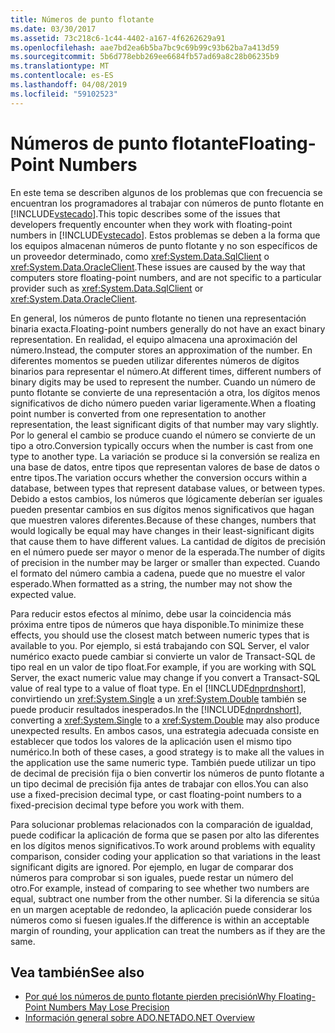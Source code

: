 ```yaml
---
title: Números de punto flotante
ms.date: 03/30/2017
ms.assetid: 73c218c6-1c44-4402-a167-4f6262629a91
ms.openlocfilehash: aae7bd2ea6b5ba7bc9c69b99c93b62ba7a413d59
ms.sourcegitcommit: 5b6d778ebb269ee6684fb57ad69a8c28b06235b9
ms.translationtype: MT
ms.contentlocale: es-ES
ms.lasthandoff: 04/08/2019
ms.locfileid: "59102523"
---
```

# <a name="floating-point-numbers"></a><span data-ttu-id="34311-102">Números de punto flotante</span><span class="sxs-lookup"><span data-stu-id="34311-102">Floating-Point Numbers</span></span>
<span data-ttu-id="34311-103">En este tema se describen algunos de los problemas que con frecuencia se encuentran los programadores al trabajar con números de punto flotante en [!INCLUDE[vstecado](../../../../includes/vstecado-md.md)].</span><span class="sxs-lookup"><span data-stu-id="34311-103">This topic describes some of the issues that developers frequently encounter when they work with floating-point numbers in [!INCLUDE[vstecado](../../../../includes/vstecado-md.md)].</span></span> <span data-ttu-id="34311-104">Estos problemas se deben a la forma que los equipos almacenan números de punto flotante y no son específicos de un proveedor determinado, como <xref:System.Data.SqlClient> o <xref:System.Data.OracleClient>.</span><span class="sxs-lookup"><span data-stu-id="34311-104">These issues are caused by the way that computers store floating-point numbers, and are not specific to a particular provider such as <xref:System.Data.SqlClient> or <xref:System.Data.OracleClient>.</span></span>  
  
 <span data-ttu-id="34311-105">En general, los números de punto flotante no tienen una representación binaria exacta.</span><span class="sxs-lookup"><span data-stu-id="34311-105">Floating-point numbers generally do not have an exact binary representation.</span></span> <span data-ttu-id="34311-106">En realidad, el equipo almacena una aproximación del número.</span><span class="sxs-lookup"><span data-stu-id="34311-106">Instead, the computer stores an approximation of the number.</span></span> <span data-ttu-id="34311-107">En diferentes momentos se pueden utilizar diferentes números de dígitos binarios para representar el número.</span><span class="sxs-lookup"><span data-stu-id="34311-107">At different times, different numbers of binary digits may be used to represent the number.</span></span> <span data-ttu-id="34311-108">Cuando un número de punto flotante se convierte de una representación a otra, los dígitos menos significativos de dicho número pueden variar ligeramente.</span><span class="sxs-lookup"><span data-stu-id="34311-108">When a floating point number is converted from one representation to another representation, the least significant digits of that number may vary slightly.</span></span> <span data-ttu-id="34311-109">Por lo general el cambio se produce cuando el número se convierte de un tipo a otro.</span><span class="sxs-lookup"><span data-stu-id="34311-109">Conversion typically occurs when the number is cast from one type to another type.</span></span> <span data-ttu-id="34311-110">La variación se produce si la conversión se realiza en una base de datos, entre tipos que representan valores de base de datos o entre tipos.</span><span class="sxs-lookup"><span data-stu-id="34311-110">The variation occurs whether the conversion occurs within a database, between types that represent database values, or between types.</span></span> <span data-ttu-id="34311-111">Debido a estos cambios, los números que lógicamente deberían ser iguales pueden presentar cambios en sus dígitos menos significativos que hagan que muestren valores diferentes.</span><span class="sxs-lookup"><span data-stu-id="34311-111">Because of these changes, numbers that would logically be equal may have changes in their least-significant digits that cause them to have different values.</span></span> <span data-ttu-id="34311-112">La cantidad de dígitos de precisión en el número puede ser mayor o menor de la esperada.</span><span class="sxs-lookup"><span data-stu-id="34311-112">The number of digits of precision in the number may be larger or smaller than expected.</span></span> <span data-ttu-id="34311-113">Cuando el formato del número cambia a cadena, puede que no muestre el valor esperado.</span><span class="sxs-lookup"><span data-stu-id="34311-113">When formatted as a string, the number may not show the expected value.</span></span>  
  
 <span data-ttu-id="34311-114">Para reducir estos efectos al mínimo, debe usar la coincidencia más próxima entre tipos de números que haya disponible.</span><span class="sxs-lookup"><span data-stu-id="34311-114">To minimize these effects, you should use the closest match between numeric types that is available to you.</span></span> <span data-ttu-id="34311-115">Por ejemplo, si está trabajando con SQL Server, el valor numérico exacto puede cambiar si convierte un valor de Transact-SQL de tipo real en un valor de tipo float.</span><span class="sxs-lookup"><span data-stu-id="34311-115">For example, if you are working with SQL Server, the exact numeric value may change if you convert a Transact-SQL value of real type to a value of float type.</span></span> <span data-ttu-id="34311-116">En el [!INCLUDE[dnprdnshort](../../../../includes/dnprdnshort-md.md)], convirtiendo un <xref:System.Single> a un <xref:System.Double> también se puede producir resultados inesperados.</span><span class="sxs-lookup"><span data-stu-id="34311-116">In the [!INCLUDE[dnprdnshort](../../../../includes/dnprdnshort-md.md)], converting a <xref:System.Single> to a <xref:System.Double> may also produce unexpected results.</span></span> <span data-ttu-id="34311-117">En ambos casos, una estrategia adecuada consiste en establecer que todos los valores de la aplicación usen el mismo tipo numérico.</span><span class="sxs-lookup"><span data-stu-id="34311-117">In both of these cases, a good strategy is to make all the values in the application use the same numeric type.</span></span> <span data-ttu-id="34311-118">También puede utilizar un tipo de decimal de precisión fija o bien convertir los números de punto flotante a un tipo decimal de precisión fija antes de trabajar con ellos.</span><span class="sxs-lookup"><span data-stu-id="34311-118">You can also use a fixed-precision decimal type, or cast floating-point numbers to a fixed-precision decimal type before you work with them.</span></span>  
  
 <span data-ttu-id="34311-119">Para solucionar problemas relacionados con la comparación de igualdad, puede codificar la aplicación de forma que se pasen por alto las diferentes en los dígitos menos significativos.</span><span class="sxs-lookup"><span data-stu-id="34311-119">To work around problems with equality comparison, consider coding your application so that variations in the least significant digits are ignored.</span></span> <span data-ttu-id="34311-120">Por ejemplo, en lugar de comparar dos números para comprobar si son iguales, puede restar un número del otro.</span><span class="sxs-lookup"><span data-stu-id="34311-120">For example, instead of comparing to see whether two numbers are equal, subtract one number from the other number.</span></span> <span data-ttu-id="34311-121">Si la diferencia se sitúa en un margen aceptable de redondeo, la aplicación puede considerar los números como si fuesen iguales.</span><span class="sxs-lookup"><span data-stu-id="34311-121">If the difference is within an acceptable margin of rounding, your application can treat the numbers as if they are the same.</span></span>  
  
## <a name="see-also"></a><span data-ttu-id="34311-122">Vea también</span><span class="sxs-lookup"><span data-stu-id="34311-122">See also</span></span>

- [<span data-ttu-id="34311-123">Por qué los números de punto flotante pierden precisión</span><span class="sxs-lookup"><span data-stu-id="34311-123">Why Floating-Point Numbers May Lose Precision</span></span>](/cpp/build/reference/why-floating-point-numbers-may-lose-precision)
- [<span data-ttu-id="34311-124">Información general sobre ADO.NET</span><span class="sxs-lookup"><span data-stu-id="34311-124">ADO.NET Overview</span></span>](ado-net-overview.md)
